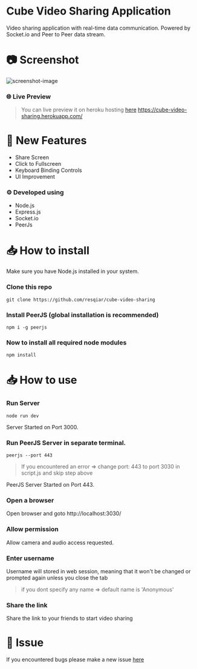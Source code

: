# Cube Video Sharing Application
Video sharing application with real-time data communication. Powered by Socket.io and Peer to Peer data stream.

# 📷 Screenshot
![screenshot-image](https://i.imgur.com/Ut5zGo0.png)

### 🌐 Live Preview
> You can live preview it on heroku hosting [here](https://cube-video-sharing.herokuapp.com/)
https://cube-video-sharing.herokuapp.com/

# 🎉 New Features
- Share Screen
- Click to Fullscreen
- Keyboard Binding Controls
- UI Improvement

### ⚙️ Developed using
- Node.js
- Express.js
- Socket.io
- PeerJs

# 📥 How to install

Make sure you have Node.js installed in your system.

### Clone this repo

    git clone https://github.com/resqiar/cube-video-sharing

### Install PeerJS (global installation is recommended)

    npm i -g peerjs

### Now to install all required node modules

    npm install

# 📥 How to use

### Run Server

    node run dev

Server Started on Port 3000.

### Run PeerJS Server in separate terminal.

    peerjs --port 443
    
> If you encountered an error => change port: 443 to port 3030 in script.js and skip step above

PeerJS Server Started on Port 443.

### Open a browser

Open browser and goto http://localhost:3030/

### Allow permission

Allow camera and audio access requested.

### Enter username

Username will stored in web session, meaning that it won't be changed or prompted again unless you close the tab

> if you dont specify any name => default name is 'Anonymous'

### Share the link

Share the link to your friends to start video sharing

# 🐞 Issue
If you encountered bugs please make a new issue [here](https://github.com/resqiar/cube-video-sharing/issues)
